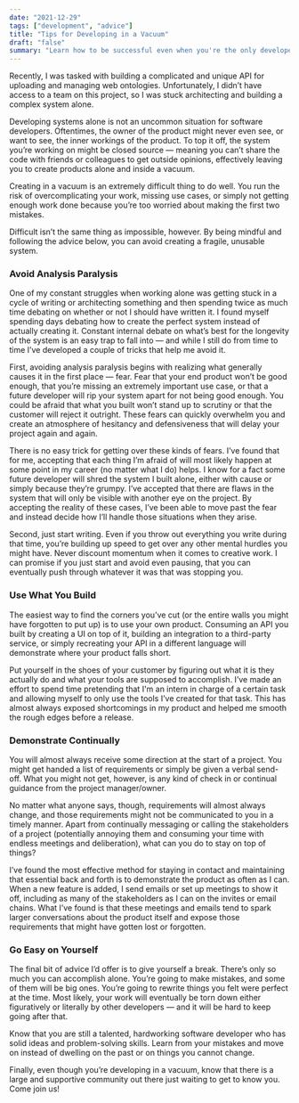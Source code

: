 ```yaml
---
date: "2021-12-29"
tags: ["development", "advice"]
title: "Tips for Developing in a Vacuum"
draft: "false"
summary: "Learn how to be successful even when you're the only developer on a project."
---
```

Recently, I was tasked with building a complicated and unique API for uploading and managing web ontologies. Unfortunately, I didn’t have access to a team on this project, so I was stuck architecting and building a complex system alone. 

Developing systems alone is not an uncommon situation for software developers. Oftentimes, the owner of the product might never even see, or want to see, the inner workings of the product. To top it off, the system you’re working on might be closed source — meaning you can’t share the code with friends or colleagues to get outside opinions, effectively leaving you to create products alone and inside a vacuum.

Creating in a vacuum is an extremely difficult thing to do well. You run the risk of overcomplicating your work, missing use cases, or simply not getting enough work done because you’re too worried about making the first two mistakes.

Difficult isn’t the same thing as impossible, however. By being mindful and following the advice below, you can avoid creating a fragile, unusable system.

### Avoid Analysis Paralysis
One of my constant struggles when working alone was getting stuck in a cycle of writing or architecting something and then spending twice as much time debating on whether or not I should have written it. I found myself spending days debating how to create the perfect system instead of actually creating it. Constant internal debate on what’s best for the longevity of the system is an easy trap to fall into — and while I still do from time to time I’ve developed a couple of tricks that help me avoid it.

First, avoiding analysis paralysis begins with realizing what generally causes it in the first place — fear. Fear that your end product won’t be good enough, that you’re missing an extremely important use case, or that a future developer will rip your system apart for not being good enough. You could be afraid that what you built won’t stand up to scrutiny or that the customer will reject it outright. These fears can quickly overwhelm you and create an atmosphere of hesitancy and defensiveness that will delay your project again and again. 

There is no easy trick for getting over these kinds of fears. I’ve found that for me, accepting that each thing I’m afraid of will most likely happen at some point in my career (no matter what I do) helps. I know for a fact some future developer will shred the system I built alone, either with cause or simply because they’re grumpy. I’ve accepted that there are flaws in the system that will only be visible with another eye on the project. By accepting the reality of these cases, I’ve been able to move past the fear and instead decide how I’ll handle those situations when they arise.

Second, just start writing. Even if you throw out everything you write during that time, you’re building up speed to get over any other mental hurdles you might have. Never discount momentum when it comes to creative work. I can promise if you just start and avoid even pausing, that you can eventually push through whatever it was that was stopping you.

### Use What You Build
The easiest way to find the corners you’ve cut (or the entire walls you might have forgotten to put up) is to use your own product. Consuming an API you built by creating a UI on top of it, building an integration to a third-party service, or simply recreating your API in a different language will demonstrate where your product falls short.

Put yourself in the shoes of your customer by figuring out what it is they actually do and what your tools are supposed to accomplish. I’ve made an effort to spend time pretending that I'm an intern in charge of a certain task and allowing myself to only use the tools I’ve created for that task. This has almost always exposed shortcomings in my product and helped me smooth the rough edges before a release.

### Demonstrate Continually
You will almost always receive some direction at the start of a project. You might get handed a list of requirements or simply be given a verbal send-off. What you might not get, however, is any kind of check in or continual guidance from the project manager/owner. 

No matter what anyone says, though, requirements will almost always change, and those requirements might not be communicated to you in a timely manner. Apart from continually messaging or calling the stakeholders of a project (potentially annoying them and consuming your time with endless meetings and deliberation), what can you do to stay on top of things? 

I’ve found the most effective method for staying in contact and maintaining that essential back and forth is to demonstrate the product as often as I can. When a new feature is added, I send emails or set up meetings to show it off, including as many of the stakeholders as I can on the invites or email chains. What I’ve found is that these meetings and emails tend to spark larger conversations about the product itself and expose those requirements that might have gotten lost or forgotten. 

### Go Easy on Yourself
The final bit of advice I’d offer is to give yourself a break. There’s only so much you can accomplish alone. You’re going to make mistakes, and some of them will be big ones. You’re going to rewrite things you felt were perfect at the time. Most likely, your work will eventually be torn down either figuratively or literally by other developers — and it will be hard to keep going after that. 

Know that you are still a talented, hardworking software developer who has solid ideas and problem-solving skills. Learn from your mistakes and move on instead of dwelling on the past or on things you cannot change. 

Finally, even though you’re developing in a vacuum, know that there is a large and supportive community out there just waiting to get to know you. Come join us!


